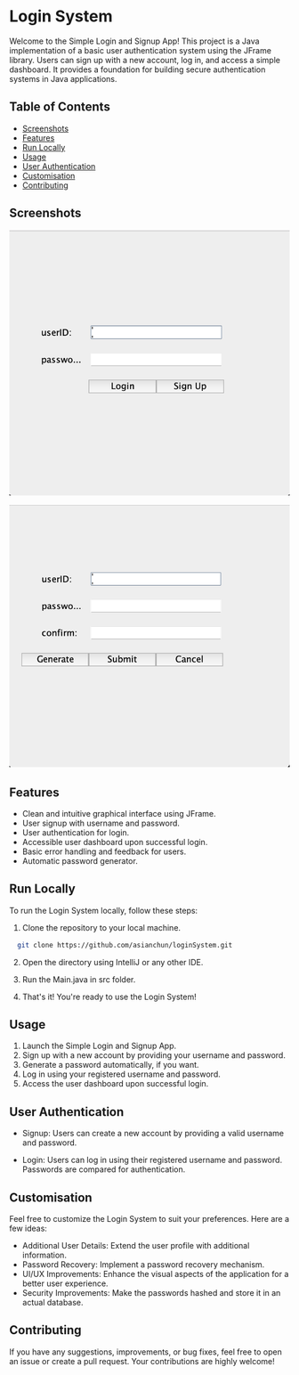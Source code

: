 # Login System

Welcome to the Simple Login and Signup App! This project is a Java implementation of a basic user authentication system using the JFrame library. Users can sign up with a new account, log in, and access a simple dashboard. It provides a foundation for building secure authentication systems in Java applications.


## Table of Contents

- [Screenshots](#screenshots)
- [Features](#features)
- [Run Locally](#run-locally)
- [Usage](#usage)
- [User Authentication](#user-authentication)
- [Customisation](#customisation)
- [Contributing](#contributing)

## Screenshots
![Screenshot 1](/screenshot1.png?raw=true "Optional Title")

![Screenshot 2](/screenshot2.png?raw=true "Optional Title")

## Features

- Clean and intuitive graphical interface using JFrame.
- User signup with username and password.
- User authentication for login.
- Accessible user dashboard upon successful login.
- Basic error handling and feedback for users.
- Automatic password generator.

## Run Locally

To run the Login System locally, follow these steps:

1. Clone the repository to your local machine.

```bash
  git clone https://github.com/asianchun/loginSystem.git
```

2. Open the directory using IntelliJ or any other IDE.

3. Run the Main.java in src folder.

4. That's it! You're ready to use the Login System!

## Usage

1. Launch the Simple Login and Signup App.
2. Sign up with a new account by providing your username and password.
3. Generate a password automatically, if you want.
4. Log in using your registered username and password.
5. Access the user dashboard upon successful login.

## User Authentication

- Signup: Users can create a new account by providing a valid username and password.

- Login: Users can log in using their registered username and password. Passwords are compared for authentication.

## Customisation

Feel free to customize the Login System to suit your preferences. Here are a few ideas:

- Additional User Details: Extend the user profile with additional information.
- Password Recovery: Implement a password recovery mechanism.
- UI/UX Improvements: Enhance the visual aspects of the application for a better user experience.
- Security Improvements: Make the passwords hashed and store it in an actual database.

## Contributing

If you have any suggestions, improvements, or bug fixes, feel free to open an issue or create a pull request. Your contributions are highly welcome!

